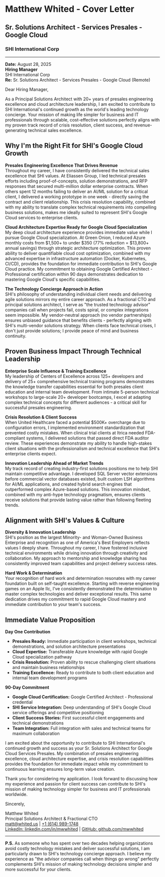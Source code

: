 # Matthew Whited - Cover Letter
## Sr. Solutions Architect - Services Presales - Google Cloud
### SHI International Corp

---

**Date:** August 28, 2025  
**Hiring Manager**  
SHI International Corp  
**Re:** Sr. Solutions Architect - Services Presales - Google Cloud (Remote)

Dear Hiring Manager,

As a Principal Solutions Architect with 20+ years of presales engineering excellence and cloud architecture leadership, I am excited to contribute to SHI International's continued growth as the world's leading technology concierge. Your mission of making life simpler for business and IT professionals through scalable, cost-effective solutions perfectly aligns with my proven track record of crisis resolution, client success, and revenue-generating technical sales excellence.

## Why I'm the Right Fit for SHI's Google Cloud Growth

**Presales Engineering Excellence That Drives Revenue**  
Throughout my career, I have consistently delivered the technical sales excellence that SHI values. At Eliassen Group, I led technical presales efforts including proof-of-concepts, solution demonstrations, and RFP responses that secured multi-million dollar enterprise contracts. When others spent 12 months failing to deliver an AI/ML solution for a critical client, I delivered a working prototype in one week - directly saving the contract and client relationship. This crisis resolution capability, combined with my ability to translate complex technical requirements into compelling business solutions, makes me ideally suited to represent SHI's Google Cloud services to enterprise clients.

**Cloud Architecture Expertise Ready for Google Cloud Specialization**  
My deep cloud architecture experience provides immediate value while I pursue Google Cloud specialization. At Green Onion, I reduced Azure monthly costs from $1,500+ to under $350 (77% reduction = $13,800+ annual savings) through strategic architecture optimization. This proven ability to deliver quantifiable cloud cost optimization, combined with my advanced expertise in infrastructure automation (Docker, Kubernetes, CI/CD), provides the foundation for immediate contribution to SHI's Google Cloud practice. My commitment to obtaining Google Certified Architect - Professional certification within 90 days demonstrates dedication to mastering Google Cloud's specific capabilities.

**The Technology Concierge Approach in Action**  
SHI's philosophy of understanding individual client needs and delivering agile solutions mirrors my entire career approach. As a fractional CTO and principal solutions architect, I serve as "the trusted technology advisor" companies call when projects fail, costs spiral, or complex integrations seem impossible. My vendor-neutral approach (no vendor partnerships) ensures unbiased guidance that benefits clients - perfectly aligning with SHI's multi-vendor solutions strategy. When clients face technical crises, I don't just provide solutions; I provide peace of mind and business continuity.

## Proven Business Impact Through Technical Leadership

**Enterprise Scale Influence & Training Excellence**  
My leadership of Centers of Excellence across 125+ developers and delivery of 25+ comprehensive technical training programs demonstrates the knowledge transfer capabilities essential for both presales client education and internal team development. From intimate 5-person technical workshops to large-scale 20+ developer bootcamps, I excel at adapting complex technical concepts for different audiences - a critical skill for successful presales engineering.

**Crisis Resolution & Client Success**  
When United Healthcare faced a potential $500K+ overcharge due to configuration errors, I implemented environment standardization that prevented costly mistakes. When clinical trial clients at Itrica needed FDA-compliant systems, I delivered solutions that passed direct FDA auditor review. These experiences demonstrate my ability to handle high-stakes client situations with the professionalism and technical excellence that SHI's enterprise clients expect.

**Innovation Leadership Ahead of Market Trends**  
My track record of creating industry-first solutions positions me to help SHI maintain competitive advantage. I developed SQL Server vector extensions before commercial vector databases existed, built custom LSH algorithms for AI/ML applications, and created hybrid search engines that outperformed complex Azure-based solutions. This innovation mindset, combined with my anti-hype technology pragmatism, ensures clients receive solutions that provide lasting value rather than following fleeting trends.

## Alignment with SHI's Values & Culture

**Diversity & Innovation Leadership**  
SHI's position as the largest Minority- and Woman-Owned Business Enterprise and recognition as one of America's Best Employers reflects values I deeply share. Throughout my career, I have fostered inclusive technical environments while driving innovation through creativity and collaboration. My approach to mentorship and knowledge sharing has consistently improved team capabilities and project delivery success rates.

**Hard Work & Determination**  
Your recognition of hard work and determination resonates with my career foundation built on self-taught excellence. Starting with reverse engineering games on an Apple IIc, I've consistently demonstrated the determination to master complex technologies and deliver exceptional results. This same dedication drives my commitment to rapid Google Cloud mastery and immediate contribution to your team's success.

## Immediate Value Proposition

**Day One Contribution**  
- **Presales Ready:** Immediate participation in client workshops, technical demonstrations, and solution architecture presentations
- **Cloud Expertise:** Transferable Azure knowledge with rapid Google Cloud specialization pathway
- **Crisis Resolution:** Proven ability to rescue challenging client situations and maintain business relationships
- **Training Excellence:** Ready to contribute to both client education and internal team development programs

**90-Day Commitment**  
- **Google Cloud Certification:** Google Certified Architect - Professional credential
- **SHI Service Integration:** Deep understanding of SHI's Google Cloud service offerings and competitive positioning
- **Client Success Stories:** First successful client engagements and technical demonstrations
- **Team Integration:** Full integration with sales and technical teams for maximum collaboration

I am excited about the opportunity to contribute to SHI International's continued growth and success as your Sr. Solutions Architect for Google Cloud Services Presales. My combination of presales engineering excellence, cloud architecture expertise, and crisis resolution capabilities provides the foundation for immediate impact while my commitment to continuous learning ensures long-term value creation.

Thank you for considering my application. I look forward to discussing how my experience and passion for client success can contribute to SHI's mission of making technology simpler for business and IT professionals worldwide.

Sincerely,

Matthew Whited  
Principal Solutions Architect & Fractional CTO  
[matt@whited.us](mailto:matt@whited.us) | [+1 (614) 989-1748](tel:+16149891748)  
[LinkedIn: linkedin.com/in/mwwhited](https://www.linkedin.com/in/mwwhited/) | [GitHub: github.com/mwwhited](https://github.com/mwwhited)

---

**P.S.** As someone who has spent over two decades helping organizations avoid costly technology mistakes and deliver successful solutions, I am particularly drawn to SHI's technology concierge approach. I believe my experience as "the advisor companies call when things go wrong" perfectly complements SHI's mission of making technology decisions simpler and more successful for your clients.